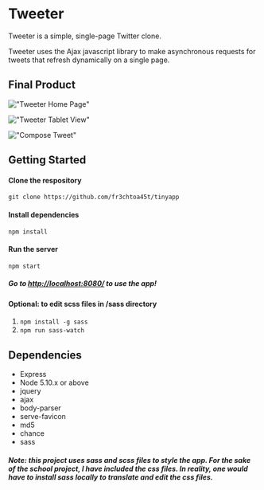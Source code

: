 # Tweeter

Tweeter is a simple, single-page Twitter clone.

Tweeter uses the Ajax javascript library to make asynchronous requests for tweets that refresh dynamically on a single page.

## Final Product

!["Tweeter Home Page"](https://github.com/fr3chtoa45t/tweeter/blob/main/docs/urls-home.png)

!["Tweeter Tablet View"](https://github.com/fr3chtoa45t/tweeter/blob/main/docs/urls-index.png)

!["Compose Tweet"](https://github.com/fr3chtoa45t/tweeter/blob/main/docs/urls-show.png)

## Getting Started

#### Clone the respository
```git clone https://github.com/fr3chtoa45t/tinyapp```
#### Install dependencies
```npm install```
#### Run the server
```npm start```
##### Go to <http://localhost:8080/> to use the app!

#### Optional: to edit scss files in /sass directory
1. ```npm install -g sass```
2. ```npm run sass-watch```

## Dependencies

- Express
- Node 5.10.x or above
- jquery
- ajax
- body-parser
- serve-favicon
- md5
- chance
- sass

##### ***Note: this project uses sass and scss files to style the app. For the sake of the school project, I have included the css files. In reality, one would have to install sass locally to translate and edit the css files.***
